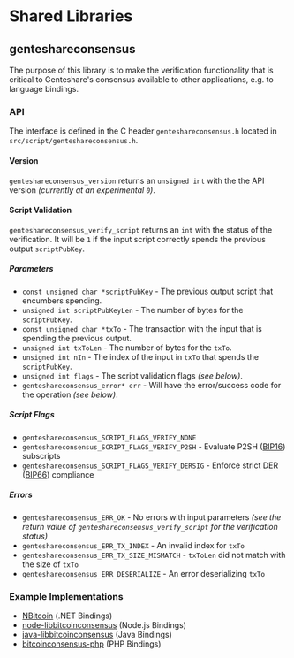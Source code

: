 Shared Libraries
================

## genteshareconsensus

The purpose of this library is to make the verification functionality that is critical to Genteshare's consensus available to other applications, e.g. to language bindings.

### API

The interface is defined in the C header `genteshareconsensus.h` located in  `src/script/genteshareconsensus.h`.

#### Version

`genteshareconsensus_version` returns an `unsigned int` with the the API version *(currently at an experimental `0`)*.

#### Script Validation

`genteshareconsensus_verify_script` returns an `int` with the status of the verification. It will be `1` if the input script correctly spends the previous output `scriptPubKey`.

##### Parameters
- `const unsigned char *scriptPubKey` - The previous output script that encumbers spending.
- `unsigned int scriptPubKeyLen` - The number of bytes for the `scriptPubKey`.
- `const unsigned char *txTo` - The transaction with the input that is spending the previous output.
- `unsigned int txToLen` - The number of bytes for the `txTo`.
- `unsigned int nIn` - The index of the input in `txTo` that spends the `scriptPubKey`.
- `unsigned int flags` - The script validation flags *(see below)*.
- `genteshareconsensus_error* err` - Will have the error/success code for the operation *(see below)*.

##### Script Flags
- `genteshareconsensus_SCRIPT_FLAGS_VERIFY_NONE`
- `genteshareconsensus_SCRIPT_FLAGS_VERIFY_P2SH` - Evaluate P2SH ([BIP16](https://github.com/bitcoin/bips/blob/master/bip-0016.mediawiki)) subscripts
- `genteshareconsensus_SCRIPT_FLAGS_VERIFY_DERSIG` - Enforce strict DER ([BIP66](https://github.com/bitcoin/bips/blob/master/bip-0066.mediawiki)) compliance

##### Errors
- `genteshareconsensus_ERR_OK` - No errors with input parameters *(see the return value of `genteshareconsensus_verify_script` for the verification status)*
- `genteshareconsensus_ERR_TX_INDEX` - An invalid index for `txTo`
- `genteshareconsensus_ERR_TX_SIZE_MISMATCH` - `txToLen` did not match with the size of `txTo`
- `genteshareconsensus_ERR_DESERIALIZE` - An error deserializing `txTo`

### Example Implementations
- [NBitcoin](https://github.com/NicolasDorier/NBitcoin/blob/master/NBitcoin/Script.cs#L814) (.NET Bindings)
- [node-libbitcoinconsensus](https://github.com/bitpay/node-libbitcoinconsensus) (Node.js Bindings)
- [java-libbitcoinconsensus](https://github.com/dexX7/java-libbitcoinconsensus) (Java Bindings)
- [bitcoinconsensus-php](https://github.com/Bit-Wasp/bitcoinconsensus-php) (PHP Bindings)
